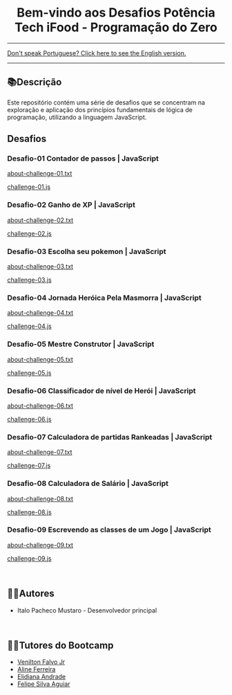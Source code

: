 <div align="center">
<h1>Bem-vindo aos Desafios Potência Tech iFood - Programação do Zero</h1> 
</div>

<hr>
<a href="https://github.com/ItaloPachecoMustaro/dio-programming-from-scratch-challenges/blob/main/README-EN.md">Don't speak Portuguese? Click here to see the English version.</a>
<hr>


## 📚Descrição

Este repositório contém uma série de desafios que se concentram na exploração e aplicação dos princípios fundamentais de lógica de programação, utilizando a linguagem JavaScript.


## Desafios

### Desafio-01 Contador de passos | JavaScript
[about-challenge-01.txt](./about-challenge-01.txt)

[challenge-01.js](./challenge-01.js)

### Desafio-02 Ganho de XP | JavaScript

[about-challenge-02.txt](./about-challenge-02.txt)

[challenge-02.js](./challenge-02.js)

### Desafio-03 Escolha seu pokemon | JavaScript

[about-challenge-03.txt](./about-challenge-03.txt)

[challenge-03.js](./challenge-03.js)

### Desafio-04 Jornada Heróica Pela Masmorra | JavaScript

[about-challenge-04.txt](./about-challenge-04.txt)

[challenge-04.js](./challenge-04.js)

### Desafio-05 Mestre Construtor | JavaScript

[about-challenge-05.txt](./about-challenge-05.txt)

[challenge-05.js](./challenge-05.js)

### Desafio-06 Classificador de nível de Herói | JavaScript

[about-challenge-06.txt](./about-challenge-06.txt)

[challenge-06.js](./challenge-06.js)

### Desafio-07 Calculadora de partidas Rankeadas | JavaScript

[about-challenge-07.txt](./about-challenge-07.txt)

[challenge-07.js](./challenge-07.js)

### Desafio-08 Calculadora de Salário  | JavaScript

[about-challenge-08.txt](./about-challenge-08.txt)

[challenge-08.js](./challenge-08.js)

### Desafio-09 Escrevendo as classes de um Jogo | JavaScript

[about-challenge-09.txt](./about-challenge-09.txt)

[challenge-09.js](./challenge-09.js)

<br>

## 🧑‍💻Autores

- Italo Pacheco Mustaro - Desenvolvedor principal

<br>


## 👨‍🏫Tutores do Bootcamp

- [Venilton Falvo Jr](https://www.linkedin.com/in/falvojr/)
- [Aline Ferreira](https://www.linkedin.com/in/aalineferreira/)
- [Elidiana Andrade](https://www.linkedin.com/in/elidianaandrade/)
- [Felipe Silva Aguiar](https://www.linkedin.com/in/felipe-exe/)

<br>
